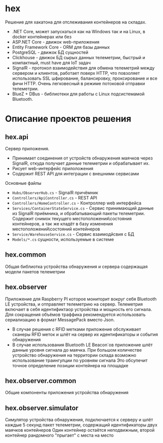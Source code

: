 # hex
Решение для хакатона для отслеживания контейнеров на складах.
 - .NET Core, может запускаться как на Windows так и на Linux, в docker контейнерах или без
 - ASP.NET Core - движок web-приложения
 - Entity Framework Core - ORM для базы данных
 - PostgreSQL - движок БД сущностей
 - Clickhouse - движок БД сырых данных телеметрии, быстрый и компактный, must have для IoT задач
 - SignalR - протокол взаимодействия для обмена телеметрий между сервером и клиентов, работает поверх HTTP, что повзоляет использовать SSL шфирование, балансировку, проксирование и все фичи HTTP. 
 Очень легковесный в режиме потоковой отправки телеметрии.
 - BlueZ + DBus - библиотеки для работы с Linux подсистемамой Bluetooth.

# Описание проектов решения
## hex.api
Сервер приложения. 
- Принимает соединения от устройств обнаружения маячков через SignalR, откуда получает данные телеметрии и обрабатывает их.
- Рисует web-интерфейс прилоложения
- Содержит REST API для интеграции с внешними сервисами

Основные файлы 
* ```Hubs/ObserverHub.cs``` - SignalR причёмник
* ```Controllers/ApiController.cs``` - REST API
* ```Controllers/HomeController.cs``` - Контроллер web интерфейса
* ```Services/ContainerStateService.cs``` - Сервис принимающий данные из SignalR приёмника, и обрабатывающий пакеты телеметрии. Содержит снимок текущего местоположения\состояния контейнеров, а так же кладёт в базу изменения местоположений\состояний контейнеров
* ```Service/WarehouseService.cs``` - Сервис взаимодйсвия с БД
* ```Models/*.cs``` сущности, используемые в системе

## hex.common
Общая библиотка устройства обнаружения и сервера содержащая модели пакетов телеметрии

## hex.observer
Приложение для Raspberry PI которое мониторит вокруг себя Bluetooth LE устройства, и отправляет телеметрию на сервер. 
Телеметрия включает в себя идентификтаор устройства и мощность его сигнала.
Для сокращения объёмов траффика рекомендуется использовать сериализацию в формат MessagePack вместо Json.

- В случае решения с RFID метками приложение обслуживает сканеры RFID меток и шлёт на сервер их идентификаторы и события обнаружения
- В случае использования Bluetooth LE Beacon`ов приложение шлёт данные уровня сигнала до маячка.
При большом количестве устройство обнаружения на территории склада возможно использование траингулции по уровням сигнала
Это обсупечит точное определение позиции контейнера на площадке
 
## hex.observer.common
Общие компоненты приложения устройства обнаружения

## hex.observer.simulator
Симулятор устройства обнаружения, подключается к серверу и шлёт каждые 5 секунд пакет телеметрии, содержащий идентификаторы двух маячков контейнеров
Один контейнер остаётся неподвижным, второй контейнер рандомного "прыгает" с места на место